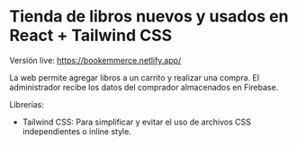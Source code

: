 # Tienda de libros nuevos y usados en React + Tailwind CSS

Versión live: https://bookemmerce.netlify.app/

La web permite agregar libros a un carrito y realizar una compra. El administrador recibe los datos del comprador almacenados en Firebase.

Librerías:

- Tailwind CSS: Para simplificar y evitar el uso de archivos CSS independientes o inline style.
